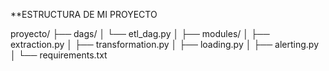 
**ESTRUCTURA DE MI PROYECTO

proyecto/
├── dags/
│   └── etl_dag.py
│
├── modules/
│   ├── extraction.py
│   ├── transformation.py
│   ├── loading.py
│   ├── alerting.py
│
└── requirements.txt